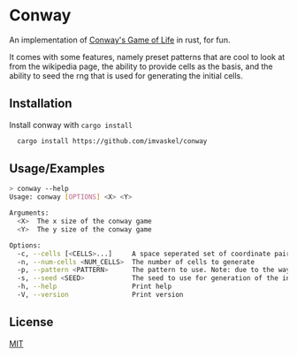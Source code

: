 
# Conway

An implementation of [Conway's Game of Life](https://en.wikipedia.org/wiki/Conway's_Game_of_Life) in rust, for fun.

It comes with some features, namely preset patterns that are cool to look at from the wikipedia page, the ability to provide cells as the basis, and the ability to seed the rng that is used for generating the initial cells.




## Installation

Install conway with ``cargo install``

```bash
  cargo install https://github.com/imvaskel/conway
```

## Usage/Examples

```bash
> conway --help
Usage: conway [OPTIONS] <X> <Y>

Arguments:
  <X>  The x size of the conway game
  <Y>  The y size of the conway game

Options:
  -c, --cells [<CELLS>...]     A space seperated set of coordinate pairs in the form x,y
  -n, --num-cells <NUM_CELLS>  The number of cells to generate
  -p, --pattern <PATTERN>      The pattern to use. Note: due to the way clap parses args, you still need to provide x and y, though they will be ignored [possible values: block, blinker, beehive, toad, loaf, beacon, tub]
  -s, --seed <SEED>            The seed to use for generation of the initial random cells. This can only be used with num_cells
  -h, --help                   Print help
  -V, --version                Print version
```


## License

[MIT](https://choosealicense.com/licenses/mit/)

